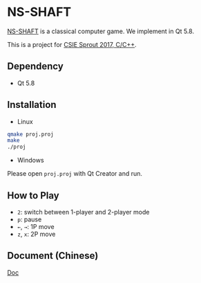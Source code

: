 # NS-SHAFT

[NS-SHAFT](https://en.wikipedia.org/wiki/NS-Shaft) is a classical computer game. We implement in Qt 5.8. 

This is a project for [CSIE Sprout 2017, C/C++](https://tw-csie-sprout.github.io/c2017/#!index.md).

## Dependency

- Qt 5.8

## Installation

- Linux
```sh
qmake proj.proj
make
./proj
```

- Windows

Please open `proj.proj` with Qt Creator and run.

## How to Play

- `2`: switch between 1-player and 2-player mode
- `p`: pause
- `←`, `→`: 1P move
- `z`, `x`: 2P move

## Document (Chinese)

[Doc](https://tw-csie-sprout.github.io/c2017/#!project2-doc.md)
